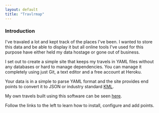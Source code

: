 ```yaml
---
layout: default
title: "Travlrmap"
---
```


### Introduction

I've travaled a lot and kept track of the places I've been.  I wanted to store this data and be able to display it but all online tools I've used for this purpose have either held my data hostage or gone out of business.

I set out to create a simple site that keeps my travels in YAML files without any databases or hard to manage dependencies.  You can manage it completely using just Git, a text editor and a free account at Heroku.

Your data is in a simple to parse YAML format and the site provides end points to convert it to JSON or industry standard [KML](http://en.wikipedia.org/wiki/Keyhole_Markup_Language).

My own travels built using this software can be seen [here](http://travels.devco.net/).

Follow the links to the left to learn how to install, configure and add points.

